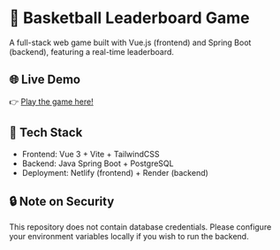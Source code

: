 # 🏀 Basketball Leaderboard Game

A full-stack web game built with Vue.js (frontend) and Spring Boot (backend), featuring a real-time leaderboard.

## 🌐 Live Demo
👉 [Play the game here!](https://basketball-leaderboard.netlify.app)

## 🚀 Tech Stack
- Frontend: Vue 3 + Vite + TailwindCSS
- Backend: Java Spring Boot + PostgreSQL
- Deployment: Netlify (frontend) + Render (backend)

## 🔒 Note on Security
This repository does not contain database credentials. Please configure your environment variables locally if you wish to run the backend.
